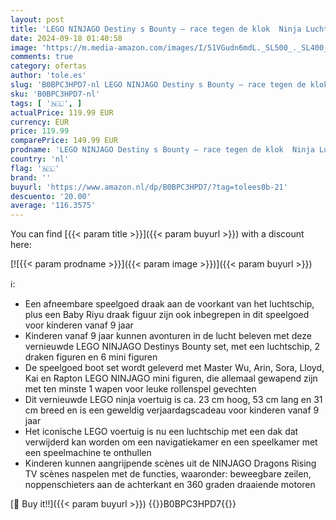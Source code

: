 ```yaml
---
layout: post
title: 'LEGO NINJAGO Destiny s Bounty – race tegen de klok  Ninja Luchtschip Set met 2 Speelgoed Draken Figuren en 6 Minifiguren  2023 Voertuigset  Cadeau voor Kinderen  Jongens en Meisjes 71797'
date: 2024-09-18 01:40:58
image: 'https://m.media-amazon.com/images/I/51VGudn6mdL._SL500_._SL400_.jpg'
comments: true
category: ofertas
author: 'tole.es'
slug: 'B0BPC3HPD7-nl LEGO NINJAGO Destiny s Bounty – race tegen de klok Ninja...'
sku: 'B0BPC3HPD7-nl'
tags: [ '🇳🇱', ]
actualPrice: 119.99 EUR
currency: EUR
price: 119.99
comparePrice: 149.99 EUR
prodname: 'LEGO NINJAGO Destiny s Bounty – race tegen de klok  Ninja Luchtschip Set met 2 Speelgoed Draken Figuren en 6 Minifiguren  2023 Voertuigset  Cadeau voor Kinderen  Jongens en Meisjes 71797'
country: 'nl'
flag: '🇳🇱'
brand: ''
buyurl: 'https://www.amazon.nl/dp/B0BPC3HPD7/?tag=tolees0b-21'
descuento: '20.00'
average: '116.3575'
---
```


You can find [{{< param title >}}]({{< param buyurl >}}) with a discount here:

[![{{< param prodname >}}]({{< param image >}})]({{< param buyurl >}})

ℹ️:

- Een afneembare speelgoed draak aan de voorkant van het luchtschip, plus een Baby Riyu draak figuur zijn ook inbegrepen in dit speelgoed voor kinderen vanaf 9 jaar
- Kinderen vanaf 9 jaar kunnen avonturen in de lucht beleven met deze vernieuwde LEGO NINJAGO Destinys Bounty set, met een luchtschip, 2 draken figuren en 6 mini figuren
- De speelgoed boot set wordt geleverd met Master Wu, Arin, Sora, Lloyd, Kai en Rapton LEGO NINJAGO mini figuren, die allemaal gewapend zijn met ten minste 1 wapen voor leuke rollenspel gevechten
- Dit vernieuwde LEGO ninja voertuig is ca. 23 cm hoog, 53 cm lang en 31 cm breed en is een geweldig verjaardagscadeau voor kinderen vanaf 9 jaar
- Het iconische LEGO voertuig is nu een luchtschip met een dak dat verwijderd kan worden om een navigatiekamer en een speelkamer met een speelmachine te onthullen
- Kinderen kunnen aangrijpende scènes uit de NINJAGO Dragons Rising TV scènes naspelen met de functies, waaronder: beweegbare zeilen, noppenschieters aan de achterkant en 360 graden draaiende motoren

[🛒 Buy it!!]({{< param buyurl >}})
{{<world>}}B0BPC3HPD7{{</world>}}

